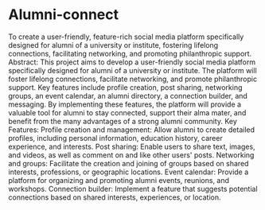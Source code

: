# Alumni-connect
To create a user-friendly, feature-rich social media platform specifically designed for alumni of a university or institute, fostering lifelong connections, facilitating networking, and promoting philanthropic support. 
Abstract:
This project aims to develop a user-friendly social media platform specifically designed for alumni of a university or institute. The platform will foster lifelong connections, facilitate networking, and promote philanthropic support. Key features include profile creation, post sharing, networking groups, an event calendar, an alumni directory, a connection builder,  and messaging. By implementing these features, the platform will provide a valuable tool for alumni to stay connected, support their alma mater, and benefit from the many advantages of a strong alumni community.
Key Features:
Profile creation and management: Allow alumni to create detailed profiles, including personal information, education history, career experience, and interests.
Post sharing: Enable users to share text, images, and videos, as well as comment on and like other users' posts.
Networking and groups: Facilitate the creation and joining of groups based on shared interests, professions, or geographic locations.
Event calendar: Provide a platform for organizing and promoting alumni events, reunions, and workshops.
Connection builder: Implement a feature that suggests potential connections based on shared interests, experiences, or location.

